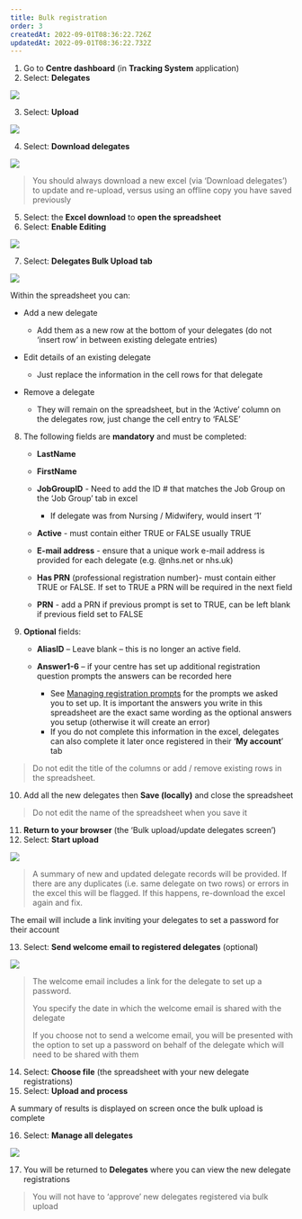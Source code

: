 ```yaml
---
title: Bulk registration
order: 3
createdAt: 2022-09-01T08:36:22.726Z
updatedAt: 2022-09-01T08:36:22.732Z
---
```

1. Go to **Centre dashboard** (in **Tracking System** application) 
2. Select: **Delegates**

![](/img/registering-delegates-1.png)

3. Select: **Upload**

![](/img/registering-delegates-12.png)

4. Select: **Download delegates**

![](/img/registering-delegates-13.png)

> You should always download a new excel (via ‘Download delegates’) to update and re-upload, versus using an offline copy you have saved previously

5. Select: the **Excel download** to **open the spreadsheet** 
6. Select: **Enable Editing**

![](/img/registering-delegates-14.png)

7. Select: **Delegates Bulk Upload** **tab**

![](/img/registering-delegates-15.png)

Within the spreadsheet you can:

* Add a new delegate

  * Add them as a new row at the bottom of your delegates (do not ‘insert row’ in between existing delegate entries)
* Edit details of an existing delegate

  * Just replace the information in the cell rows for that delegate
* Remove a delegate

  * They will remain on the spreadsheet, but in the ‘Active’ column on the delegates row, just change the cell entry to ‘FALSE’

8. The following fields are **mandatory** and must be completed:

   * **LastName**
   * **FirstName**
   * **JobGroupID** -  Need to add the ID # that matches the Job Group on the ‘Job Group’ tab in excel

     * If delegate was from Nursing / Midwifery, would insert ‘1’
   * **Active** - must contain either TRUE or FALSE usually TRUE
   * **E-mail address** - ensure that a unique work e-mail address is provided for each delegate (e.g. @nhs.net or nhs.uk)
   * **Has PRN** (professional registration number)- must contain either TRUE or FALSE. If set to TRUE a PRN will be required in the next field
   * **PRN** - add a PRN if previous prompt is set to TRUE, can be left blank if previous field set to FALSE
9. **Optional** fields:

   * **AliasID** – Leave blank – this is no longer an active field.
   * **Answer1-6** – if your centre has set up additional registration question prompts the answers can be recorded here

     * See [Managing registration prompts](/user-guide/centremanager/02-centre-management/configuring-centre-details/managing-registration-prompts) for the prompts we asked you to set up. It is important the answers you write in this spreadsheet are the exact same wording as the optional answers you setup (otherwise it will create an error)
     * If you do not complete this information in the excel, delegates can also complete it later once registered in their ‘**My account**’ tab

> Do not edit the title of the columns or add / remove existing rows in the spreadsheet. 

10. Add all the new delegates then **Save (locally)** and close the spreadsheet

> Do not edit the name of the spreadsheet when you save it

11. **Return to your browser** (the ‘Bulk upload/update delegates screen’)
12. Select: **Start upload** 

![](/img/registering-delegates-16.png)

> A summary of new and updated delegate records will be provided. If there are any duplicates (i.e. same delegate on two rows) or errors in the excel this will be flagged. If this happens, re-download the excel again and fix.

The email will include a link inviting your delegates to set a password for their account

13. Select: **Send welcome email to registered delegates** (optional)

![](/img/registering-delegates-17.png)

> The welcome email includes a link for the delegate to set up a password.
>
> You specify the date in which the welcome email is shared with the delegate
>
> If you choose not to send a welcome email, you will be presented with the option to set up a password on behalf of the delegate which will need to be shared with them 

14. Select: **Choose file** (the spreadsheet with your new delegate registrations)
15. Select: **Upload and process**

A summary of results is displayed on screen once the bulk upload is complete 

16. Select: **Manage all delegates**

![](/img/registering-delegates-18.png)

17. You will be returned to **Delegates** where you can view the new delegate registrations  

> You will not have to ‘approve’ new delegates registered via bulk upload